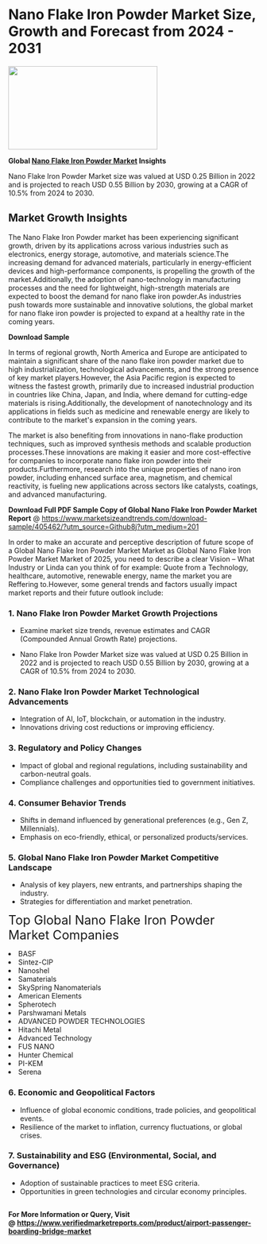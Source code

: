 <H1>Nano Flake Iron Powder Market Size, Growth and Forecast from 2024 - 2031</H1><img class="aligncenter size-medium wp-image-584254" src="https://thirdeyenews.in/wp-content/uploads/2024/09/Global-Market-Research-300x168.jpeg" alt="" width="300" height="168" /><p><strong>Global&nbsp;<a href="https://www.marketsizeandtrends.com/download-sample/405462/?utm_source=Github8j?utm_medium=201">Nano Flake Iron Powder Market</a> Insights</strong></p><p>Nano Flake Iron Powder Market size was valued at USD 0.25 Billion in 2022 and is projected to reach USD 0.55 Billion by 2030, growing at a CAGR of 10.5% from 2024 to 2030.</p><p><h2>Market Growth Insights</h2> <p>The Nano Flake Iron Powder market has been experiencing significant growth, driven by its applications across various industries such as electronics, energy storage, automotive, and materials science.The increasing demand for advanced materials, particularly in energy-efficient devices and high-performance components, is propelling the growth of the market.Additionally, the adoption of nano-technology in manufacturing processes and the need for lightweight, high-strength materials are expected to boost the demand for nano flake iron powder.As industries push towards more sustainable and innovative solutions, the global market for nano flake iron powder is projected to expand at a healthy rate in the coming years.</p> <p><strong>Download Sample</strong></p> <p>In terms of regional growth, North America and Europe are anticipated to maintain a significant share of the nano flake iron powder market due to high industrialization, technological advancements, and the strong presence of key market players.However, the Asia Pacific region is expected to witness the fastest growth, primarily due to increased industrial production in countries like China, Japan, and India, where demand for cutting-edge materials is rising.Additionally, the development of nanotechnology and its applications in fields such as medicine and renewable energy are likely to contribute to the market's expansion in the coming years.</p> <p>The market is also benefiting from innovations in nano-flake production techniques, such as improved synthesis methods and scalable production processes.These innovations are making it easier and more cost-effective for companies to incorporate nano flake iron powder into their products.Furthermore, research into the unique properties of nano iron powder, including enhanced surface area, magnetism, and chemical reactivity, is fueling new applications across sectors like catalysts, coatings, and advanced manufacturing.</p> <p><span class=""><strong>Download Full PDF Sample Copy of Global Nano Flake Iron Powder Market Report</strong> @ <a href="https://www.marketsizeandtrends.com/download-sample/405462/?utm_source=Github8j?utm_medium=201" target="_blank">https://www.marketsizeandtrends.com/download-sample/405462/?utm_source=Github8j?utm_medium=201</a></span></p><p>In order to make an accurate and perceptive description of future scope of a Global&nbsp;Nano Flake Iron Powder Market Market as Global&nbsp;Nano Flake Iron Powder Market Market of 2025, you need to describe a clear Vision &ndash; What Industry or Linda can you think of for example: Quote from a Technology, healthcare, automotive, renewable energy, name the market you are Reffering to.However, some general trends and factors usually impact market reports and their future outlook include:</p><h3>1.&nbsp;<strong>Nano Flake Iron Powder Market Growth Projections</strong></h3><ul><li>Examine market size trends, revenue estimates and CAGR (Compounded Annual Growth Rate) projections.</li><li><p>Nano Flake Iron Powder Market size was valued at USD 0.25 Billion in 2022 and is projected to reach USD 0.55 Billion by 2030, growing at a CAGR of 10.5% from 2024 to 2030.</p></li></ul><h3>2.&nbsp;<strong>Nano Flake Iron Powder Market Technological Advancements</strong></h3><ul><li>Integration of AI, IoT, blockchain, or automation in the industry.</li><li>Innovations driving cost reductions or improving efficiency.</li></ul><h3>3.&nbsp;<strong>Regulatory and Policy Changes</strong></h3><ul><li>Impact of global and regional regulations, including sustainability and carbon-neutral goals.</li><li>Compliance challenges and opportunities tied to government initiatives.</li></ul><h3>4.&nbsp;<strong>Consumer Behavior Trends</strong></h3><ul><li>Shifts in demand influenced by generational preferences (e.g., Gen Z, Millennials).</li><li>Emphasis on eco-friendly, ethical, or personalized products/services.</li></ul><h3>5.&nbsp;<strong>Global Nano Flake Iron Powder Market Competitive Landscape</strong></h3><ul><li>Analysis of key players, new entrants, and partnerships shaping the industry.</li><li>Strategies for differentiation and market penetration.</li></ul><p data-pm-slice="1 1 []"><span style="color: inherit; font-family: inherit; font-size: 25px;">Top Global Nano Flake Iron Powder Market Companies</span></p><div class="" data-test-id=""><p><li>BASF</li><li> Sintez-CIP</li><li> Nanoshel</li><li> Samaterials</li><li> SkySpring Nanomaterials</li><li> American Elements</li><li> Spherotech</li><li> Parshwamani Metals</li><li> ADVANCED POWDER TECHNOLOGIES</li><li> Hitachi Metal</li><li> Advanced Technology</li><li> FUS NANO</li><li> Hunter Chemical</li><li> PI-KEM</li><li> Serena</li></p></div><h3>6.&nbsp;<strong>Economic and Geopolitical Factors</strong></h3><ul><li>Influence of global economic conditions, trade policies, and geopolitical events.</li><li>Resilience of the market to inflation, currency fluctuations, or global crises.</li></ul><h3>7.&nbsp;<strong>Sustainability and ESG (Environmental, Social, and Governance)</strong></h3><ul><li>Adoption of sustainable practices to meet ESG criteria.</li><li>Opportunities in green technologies and circular economy principles.</li></ul><h2><strong style="font-size: 14px;">For More Information or Query, Visit @&nbsp;</strong><a style="background-color: #ffffff; font-size: 14px;" href="https://www.marketsizeandtrends.com/report/nano-flake-iron-powder-market/" target="_blank">https://www.verifiedmarketreports.com/product/airport-passenger-boarding-bridge-market</a></h2>